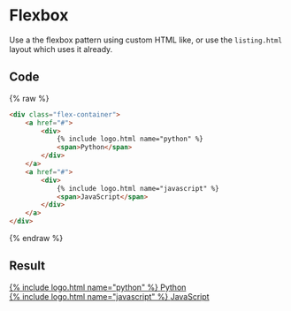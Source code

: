 # Flexbox

Use a the flexbox pattern using custom HTML like, or use the `listing.html` layout which uses it already.


## Code

{% raw %}
```html
<div class="flex-container">
    <a href="#">
        <div>
            {% include logo.html name="python" %}
            <span>Python</span>
        </div>
    </a>
    <a href="#">
        <div>
            {% include logo.html name="javascript" %}
            <span>JavaScript</span>
        </div>
    </a>
</div>
```
{% endraw %}


## Result

<div class="flex-container">
    <a href="#">
        <div>
            {% include logo.html name="python" %}
            <span>Python</span>
        </div>
    </a>
    <a href="#">
        <div>
            {% include logo.html name="javascript" %}
            <span>JavaScript</span>
        </div>
    </a>
</div>
